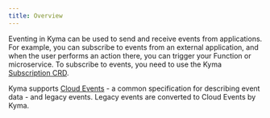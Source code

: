 ```yaml
---
title: Overview
---
```


Eventing in Kyma can be used to send and receive events from applications. For example, you can subscribe to events from an external application, and when the user performs an action there, you can trigger your Function or microservice. To subscribe to events, you need to use the Kyma [Subscription CRD](../technical-reference/subtab_customresources/eventing-event-subscription.md).

Kyma supports [Cloud Events](https://cloudevents.io/) - a common specification for describing event data - and legacy events. Legacy events are converted to Cloud Events by Kyma.

